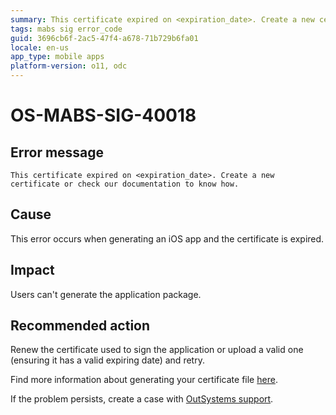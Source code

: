 ```yaml
---
summary: This certificate expired on <expiration_date>. Create a new certificate or check our documentation to know how.
tags: mabs sig error_code
guid: 3696cb6f-2ac5-47f4-a678-71b729b6fa01
locale: en-us
app_type: mobile apps
platform-version: o11, odc
---
```


# OS-MABS-SIG-40018

## Error message

`This certificate expired on <expiration_date>. Create a new certificate or check our documentation to know how.`

## Cause

This error occurs when generating an iOS app and the certificate is expired.

## Impact

Users can't generate the application package.

## Recommended action

Renew the certificate used to sign the application or upload a valid one (ensuring it has a valid expiring date) and retry.

Find more information about generating your certificate file [here](https://success.outsystems.com/Documentation/11/Delivering_Mobile_Apps/Generate_and_Distribute_Your_Mobile_App/More_Information_on_Generating_and_Distributing_Mobile_Apps#create-a-certificate).

If the problem persists, create a case with [OutSystems support](https://www.outsystems.com/support/portal/open-support-case?ErrorCode=OS-MABS-SIG-40018).
